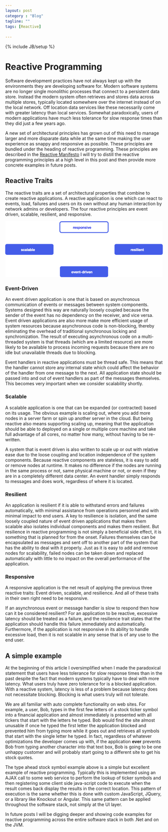```yaml
---
layout: post
category : "Blog"
tagline: ""
tags: [Reactive]

---
```

{% include JB/setup %}

# Reactive Programming

Software development practices have not always kept up with the environments they are developing software for.  Modern software systems are no longer single monolithic processes that connect to a persistent data store.  Instead the modern system often retrieves and stores data across multiple stores, typically located somewhere over the internet instead of on the local network.  Off location data services like these necessarily come with greater latency than local services.  Somewhat paradoxically, users of modern applications have much less tolerance for slow response times than they did just a few years ago.

A new set of architectural principles has grown out of this need to manage larger and more disparate data while at the same time making the user experience as snappy and responsive as possible.  These principles are bundled under the heading of reactive programming.  These principles are described in the [Reactive Manifesto](http://www.reactivemanifesto.org)  I will try to distill the reactive programming principles at a high level in this post and then provide more concrete examples in future posts.

## Reactive Traits

The reactive traits are a set of architectural properties that combine to create reactive applications.  A reactive application is one which can react to events, load, failures and users  on its own without any human interaction by network admins or developers.  The four reactive principles are event driven, scalable, resilient, and responsive.

![Reactive Principles](/images/reactivePrinciples.png)

### Event-Driven

An event driven application is one that is based on asynchronous communication of events or messages between system components.  Systems designed this way are naturally loosely coupled because the sender of the event has no dependency on the receiver, and vice versa.  Event driven applications are also more make more efficient usage of system resources because asynchronous code is non-blocking, thereby eliminating the overhead of traditional synchronous locking and synchronization.  The result of executing asynchronous code on a multi-threaded system is that threads (which are a limited resource) are more likely to be available to process incoming requests because there are no idle but unavailable threads due to blocking.

Event handlers in reactive applications must be thread safe.  This means that the handler cannot store any internal state which could affect the behavior of the handler from one message to the next.  All application state should be passed into and out of event handlers as part of the messages themselves.  This becomes very important when we consider scalability shortly.

### Scalable

A scalable application is one that can be expanded (or contracted) based on its usage.  The obvious example is scaling out, where you add more nodes in a server farm or spin up another server in the cloud.  But being reactive also means supporting scaling up, meaning that the application should be able to deployed on a single or multiple core machine and take full advantage of all cores, no matter how many, without having to be re-written.

A system that is event driven is also written to scale up or out with relative ease due to the loose coupling and location independence of the system components.  Because reactive components are stateless, it is easy to add or remove nodes at runtime.  It makes no difference if the nodes are running in the same process or not, same physical machine or not, or even if they are in a completely different data center.  An event handler simply responds to messages and does work, regardless of where it is located. 

### Resilient

An application is resilient if it is able to withstand errors and failures automatically, with minimal assistance from operations personnel and with minimal impact to end users.  A key to resilience is isolation, and the same loosely coupled nature of event driven applications that makes them scalable also isolates individual components and makes them resilient.  But resilience in reactive programming is not simply a beneficial side effect, it is something that is planned for from the onset.  Failures themselves can be encapsulated as messages and sent off to another part of the system that has the ability to deal with it properly.  Just as it is easy to add and remove nodes for scalability, failed nodes can be taken down and replaced automatically with little to no impact on the overall performance of the application.  

### Responsive

A responsive application is the net result of applying the previous three reactive traits:  Event driven, scalable, and resilience.  And all of these traits in their own right need to be responsive.  

If an asynchronous event or message handler is slow to respond then how can it be considered resilient?  For an application to be reactive, excessive latency should be treated as a failure, and the resilience trait states that the application should handle this failure immediately and automatically.  Furthermore, if the application is not responsive in its ability to handle excessive load, then it is not scalable in any sense that is of any use to the end user.

## A simple example

At the beginning of this article I oversimplified when I made the paradoxical statement that users have less tolerance for slow response times than in the past despite the fact that modern systems typically have to deal with more latency.  What users truly have zero tolerance for is a blocked application.  With a reactive system, latency is less of a problem because latency does not necessitate blocking.  Blocking is what users truly will not tolerate.

We are all familiar with auto complete functionality on web sites.  For example, a user, Bob, types in the first few letters of a stock ticker symbol into a financial application and almost immediately is presented with all tickers that start with the letters he typed.  Bob would find the site almost unusable if once he typed the first letter the application blocked and prevented him from typing more while it goes out and retrieves all symbols that start with the single letter he typed.  In fact, regardless of whatever optimizations the developer comes up with, if the application **ever** prevents Bob from typing another character into that text box, Bob is going to be one unhappy customer and will probably start going to a different site to get his stock quotes.

The type ahead stock symbol example above is a simple but excellent example of reactive programming.  Typically this is implemented using an AJAX call to some web service to perform the lookup of ticker symbols and then registering some client side java-script code to execute when the result comes back display the results in the correct location.  This pattern of execution is the same whether this is done with custom JavaScript, JQuery, or a library like Knockout or Angular.  This same pattern can be applied throughout the software stack, not simply at the UI layer.

In future posts I will be digging deeper and showing code examples for reactive programming across the entire software stack in both .Net and on the JVM.